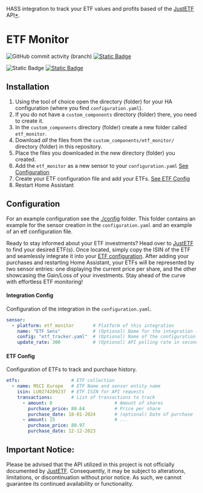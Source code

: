 HASS integration to track your ETF values and profits based of the [JustETF](https://www.justetf.com/en/) API[*](#important-notice).

# ETF Monitor
![GitHub commit activity (branch)](https://img.shields.io/github/commit-activity/y/Jef-NL/ETF_Monitor/develop?style=for-the-badge)
[![Static Badge](https://img.shields.io/badge/Apache%202.0-green?style=for-the-badge&label=LICENSE&color=orange)](LICENSE)

![Static Badge](https://img.shields.io/badge/Actively%20Developed-green?style=for-the-badge&label=Maintenance&color=green)
[![Static Badge](https://img.shields.io/badge/DONATE-BUY%20ME%20A%20COFFEE?style=for-the-badge&label=BUY%20ME%20A%20COFFEE&color=yellow&link=https%3A%2F%2Fbuymeacoffee.com%2Ftheboomnlu%3Fnew%3D1)](https://buymeacoffee.com/theboomnlu)


## Installation
1. Using the tool of choice open the directory (folder) for your HA configuration (where you find `configuration.yaml`).
1. If you do not have a `custom_components` directory (folder) there, you need to create it.
1. In the `custom_components` directory (folder) create a new folder called `etf_monitor`.
1. Download _all_ the files from the `custom_components/etf_monitor/` directory (folder) in this repository.
1. Place the files you downloaded in the new directory (folder) you created.
1. Add the `etf_monitor` as a new sensor to your `configuration.yaml` [See Configuration](#configuration)
1. Create your ETF configuration file and add your ETFs. [See ETF Config](#etf-config)
1. Restart Home Assistant

## Configuration
For an example configuration see the [./config](./config/) folder. This folder contains an example for the sensor creation in the `configuration.yaml` and an example of an etf configuration file.

Ready to stay informed about your ETF investments? Head over to [JustETF](https://www.justetf.com/en/) to find your desired ETF(s). Once located, simply copy the ISIN of the ETF and seamlessly integrate it into your [ETF configuration](#etf-config). After adding your purchases and restarting Home Assistant, your ETFs will be represented by two sensor entries: one displaying the current price per share, and the other showcasing the Gain/Loss of your investments. Stay ahead of the curve with effortless ETF monitoring!

#### Integration Config
Configuration of the integration in the `configuration.yaml`.
```yaml
sensor:
  - platform: etf_monitor       # Platform of this integration
    name: "ETF Sens"            # (Optional) Name for the integration (Default: None)
    config: "etf_tracker.yaml"  # (Optional) Name of the configuration file relative to the config folder (Default: "etf_tracker.yaml")
    update_rate: 300            # (Optional) API polling rate in seconds (Default: 300)
```
#### ETF Config
Configuration of ETFs to track and purchase history.
```yaml etf_tracker.yaml
etfs:                   # ETF collection
  - name: MSCI Europe   # ETF Name and sensor entity name
    isin: LU0274209237  # ETF ISIN for API requests
    transactions:       # List of transactions to track
      - amount: 8                       # Amount of shares
        purchase_price: 80.64           # Price per share
        purchase_date: 18-01-2024       # (optional) Date of purchase
      - amount: 15                      # ...
        purchase_price: 80.97
        purchase_date: 12-12-2023
```


## Important Notice:
Please be advised that the API utilized in this project is not officially documented by [JustETF](https://www.justetf.com/en/). Consequently, it may be subject to alterations, limitations, or discontinuation without prior notice. As such, we cannot guarantee its continued availability or functionality.